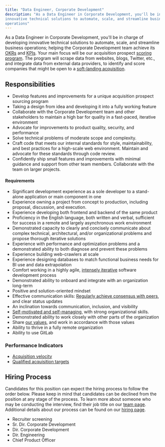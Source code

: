 ```yaml
---
title: "Data Engineer, Corporate Development"
description: "As a Data Engineer in Corporate Development, you'll be in charge of developing
innovative technical solutions to automate, scale, and streamline business
operations"
---
```


As a Data Engineer in Corporate Development, you'll be in charge of developing
innovative technical solutions to automate, scale, and streamline business
operations; helping the Corporate Development team achieve its
[OKRs](https://about.gitlab.com/company/okrs/) and [KPIs](https://about.gitlab.com/company/kpis/). Your main focus will be
our acquisition prospect
[scoring program](https://gitlab.com/gitlab-com/corporate-development/issues/1).
The program will scrape data from websites, blogs, Twitter, etc., and integrate
data from external data providers, to identify and score companies that might be
open to a [soft-landing acquisition](https://about.gitlab.com/blog/2019/07/30/gitlab-acquisitions/).

## Responsibilities

- Develop features and improvements for a unique acquisition prospect sourcing program
- Taking a design from idea and developing it into a fully working feature
- Collaborate with the Corporate Development team and other stakeholders to maintain a high bar for quality in a fast-paced, iterative environment
- Advocate for improvements to product quality, security, and performance
- Solve technical problems of moderate scope and complexity.
- Craft code that meets our internal standards for style, maintainability, and best practices for a high-scale web environment. Maintain and advocate for these standards through code review.
- Confidently ship small features and improvements with minimal guidance and support from other team members. Collaborate with the team on larger projects.

#### Requirements

- Significant development experience as a sole developer to a stand-alone application or main component in one
- Experience owning a project from concept to production, including proposal, discussion, and execution.
- Experience developing both frontend and backend of the same product
- Proficiency in the English language, both written and verbal, sufficient for success in a remote and largely asynchronous work environment
- Demonstrated capacity to clearly and concisely communicate about complex technical, architectural, and/or organizational problems and propose thorough iterative solutions
- Experience with performance and optimization problems and a demonstrated ability to both diagnose and prevent these problems
- Experience building web-crawlers at scale
- Experience designing databases to match functional business needs for BI use and data extrapolation
- Comfort working in a highly agile, [intensely iterative][iteration] software development process
- Demonstrated ability to onboard and integrate with an organization long-term
- Positive and solution-oriented mindset
- Effective communication skills: [Regularly achieve consensus with peers][collaboration], and clear status updates
- An inclination towards communication, inclusion, and visibility
- [Self-motivated and self-managing][efficiency], with strong organizational skills.
- Demonstrated ability to work closely with other parts of the organization
- Share [our values][values], and work in accordance with those values
- Ability to thrive in a fully remote organization
- Ability to use GitLab

### Performance Indicators

- [Acquisition velocity](https://about.gitlab.com/handbook/product/performance-indicators/)
- [Qualified acquisition targets](https://about.gitlab.com/handbook/product/performance-indicators/)

## Hiring Process

Candidates for this position can expect the hiring process to follow the order below. Please keep in mind that candidates can be declined from the position at any stage of the process. To learn more about someone who may be conducting the interview, find their job title on our [team page](https://about.gitlab.com/company/team/).
Additional details about our process can be found on our [hiring page](https://about.gitlab.com/handbook/hiring/).
- Recruiter screening
- Sr. Dir. Corporate Development
- Dir. Corporate Development
- Dir. Engineering
- Chief Product Officer

[values]: /handbook/values/
[collaboration]: /handbook/values/#collaboration
[efficiency]: /handbook/values/#efficiency
[iteration]: /handbook/values/#iteration
